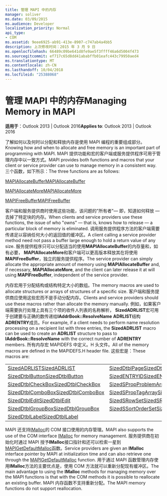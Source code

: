 ```yaml
---
title: 管理 MAPI 中的内存
manager: soliver
ms.date: 03/09/2015
ms.audience: Developer
localization_priority: Normal
api_type:
- COM
ms.assetid: 9eee6925-ab91-413e-8907-c747ab4a4bb5
description: 上次修改时间：2015 年 3 月 9 日
ms.openlocfilehash: 66489c09be641d8fe9ae5f3ffff46a6d5004f473
ms.sourcegitcommit: ef717c65d8dd41ababffb01eafc443c79950aed4
ms.translationtype: MT
ms.contentlocale: zh-CN
ms.lasthandoff: 10/04/2018
ms.locfileid: "25388068"
---
```

# <a name="managing-memory-in-mapi"></a><span data-ttu-id="71c80-103">管理 MAPI 中的内存</span><span class="sxs-lookup"><span data-stu-id="71c80-103">Managing Memory in MAPI</span></span>

  
  
<span data-ttu-id="71c80-104">**适用于**：Outlook 2013 | Outlook 2016</span><span class="sxs-lookup"><span data-stu-id="71c80-104">**Applies to**: Outlook 2013 | Outlook 2016</span></span> 
  
<span data-ttu-id="71c80-105">了解如何以及何时以分配和释放内存是使用 MAPI 编程的重要组成部分。</span><span class="sxs-lookup"><span data-stu-id="71c80-105">Knowing how and when to allocate and free memory is an important part of programming with MAPI.</span></span> <span data-ttu-id="71c80-106">MAPI 提供功能和宏的客户端或服务提供程序可用于管理内存中以一致方式。</span><span class="sxs-lookup"><span data-stu-id="71c80-106">MAPI provides both functions and macros that your client or service provider can use to manage memory in a consistent way.</span></span> <span data-ttu-id="71c80-107">三个函数，如下所示：</span><span class="sxs-lookup"><span data-stu-id="71c80-107">The three functions are as follows:</span></span>
  
[<span data-ttu-id="71c80-108">MAPIAllocateBuffer</span><span class="sxs-lookup"><span data-stu-id="71c80-108">MAPIAllocateBuffer</span></span>](mapiallocatebuffer.md)
  
[<span data-ttu-id="71c80-109">MAPIAllocateMore</span><span class="sxs-lookup"><span data-stu-id="71c80-109">MAPIAllocateMore</span></span>](mapiallocatemore.md)
  
[<span data-ttu-id="71c80-110">MAPIFreeBuffer</span><span class="sxs-lookup"><span data-stu-id="71c80-110">MAPIFreeBuffer</span></span>](mapifreebuffer.md)
  
<span data-ttu-id="71c80-111">客户端和服务提供商时使用这些功能，该问题的"所有者"— 即，知道如何释放 — 去掉了特定块的内存。</span><span class="sxs-lookup"><span data-stu-id="71c80-111">When clients and service providers use these functions, the issue of who "owns" — that is, knows how to release — a particular block of memory is eliminated.</span></span> <span data-ttu-id="71c80-112">调用服务提供程序方法的客户端需要传递足以容纳任何大小的返回值的缓冲区。</span><span class="sxs-lookup"><span data-stu-id="71c80-112">A client calling a service provider method need not pass a buffer large enough to hold a return value of any size.</span></span> <span data-ttu-id="71c80-113">服务提供程序只可以分配适当的使用**MAPIAllocateBuffer**的内存量和，如有必要， **MAPIAllocateMore**和客户端可以更高版本释放其在将使用**MAPIFreeBuffer**，独立的服务提供程序。</span><span class="sxs-lookup"><span data-stu-id="71c80-113">The service provider can simply allocate the appropriate amount of memory using **MAPIAllocateBuffer** and, if necessary, **MAPIAllocateMore**, and the client can later release it at will using **MAPIFreeBuffer**, independent of the service provider.</span></span> 
  
<span data-ttu-id="71c80-114">内存宏用于分配结构或结构特定大小的数组。</span><span class="sxs-lookup"><span data-stu-id="71c80-114">The memory macros are used to allocate structures or arrays of structures of a specific size.</span></span> <span data-ttu-id="71c80-115">客户端和服务提供商应使用这些宏而不是手动分配内存。</span><span class="sxs-lookup"><span data-stu-id="71c80-115">Clients and service providers should use these macros rather than allocate the memory manually.</span></span> <span data-ttu-id="71c80-116">例如，如果客户端需要执行处理上具有三个项的收件人列表的名称解析， **SizedADRLIST**宏可用于创建要与正确的数传递给**IAddrBook::ResolveName** **ADRLIST**结构**ADRENTRY**成员。</span><span class="sxs-lookup"><span data-stu-id="71c80-116">For example, if a client needs to perform name resolution processing on a recipient list with three entries, the **SizedADRLIST** macro can be used to create an **ADRLIST** structure to pass to **IAddrBook::ResolveName** with the correct number of **ADRENTRY** members.</span></span> <span data-ttu-id="71c80-117">所有内存宏 MAPIDEFS 中定义。H 头文件。</span><span class="sxs-lookup"><span data-stu-id="71c80-117">All of the memory macros are defined in the MAPIDEFS.H header file.</span></span> <span data-ttu-id="71c80-118">这些宏是：</span><span class="sxs-lookup"><span data-stu-id="71c80-118">These macros are:</span></span> 
  
|||
|:-----|:-----|
|[<span data-ttu-id="71c80-119">SizedADRLIST</span><span class="sxs-lookup"><span data-stu-id="71c80-119">SizedADRLIST</span></span>](sizedadrlist.md) <br/> |[<span data-ttu-id="71c80-120">SizedDtblPage</span><span class="sxs-lookup"><span data-stu-id="71c80-120">SizedDtblPage</span></span>](sizeddtblpage.md) <br/> |
|[<span data-ttu-id="71c80-121">SizedDtblButton</span><span class="sxs-lookup"><span data-stu-id="71c80-121">SizedDtblButton</span></span>](sizeddtblbutton.md) <br/> |[<span data-ttu-id="71c80-122">SizedENTRYID</span><span class="sxs-lookup"><span data-stu-id="71c80-122">SizedENTRYID</span></span>](sizedentryid.md) <br/> |
|[<span data-ttu-id="71c80-123">SizedDtblCheckBox</span><span class="sxs-lookup"><span data-stu-id="71c80-123">SizedDtblCheckBox</span></span>](sizeddtblcheckbox.md) <br/> |[<span data-ttu-id="71c80-124">SizedSPropProblemArray</span><span class="sxs-lookup"><span data-stu-id="71c80-124">SizedSPropProblemArray</span></span>](sizedspropproblemarray.md) <br/> |
|[<span data-ttu-id="71c80-125">SizedDtblComboBox</span><span class="sxs-lookup"><span data-stu-id="71c80-125">SizedDtblComboBox</span></span>](sizeddtblcombobox.md) <br/> |[<span data-ttu-id="71c80-126">SizedSPropTagArray</span><span class="sxs-lookup"><span data-stu-id="71c80-126">SizedSPropTagArray</span></span>](sizedsproptagarray.md) <br/> |
|[<span data-ttu-id="71c80-127">SizedDtblEdit</span><span class="sxs-lookup"><span data-stu-id="71c80-127">SizedDtblEdit</span></span>](sizeddtbledit.md) <br/> |[<span data-ttu-id="71c80-128">SizedSRowSet</span><span class="sxs-lookup"><span data-stu-id="71c80-128">SizedSRowSet</span></span>](sizedsrowset.md) <br/> |
|[<span data-ttu-id="71c80-129">SizedDtblGroupBox</span><span class="sxs-lookup"><span data-stu-id="71c80-129">SizedDtblGroupBox</span></span>](sizeddtblgroupbox.md) <br/> |[<span data-ttu-id="71c80-130">SizedSSortOrderSet</span><span class="sxs-lookup"><span data-stu-id="71c80-130">SizedSSortOrderSet</span></span>](sizedssortorderset.md) <br/> |
|[<span data-ttu-id="71c80-131">SizedDtblLabel</span><span class="sxs-lookup"><span data-stu-id="71c80-131">SizedDtblLabel</span></span>](sizeddtbllabel.md) <br/> | <br/> |
   
<span data-ttu-id="71c80-132">MAPI 还支持[IMalloc](https://msdn.microsoft.com/library/ms678425%28VS.85%29.aspx)的 COM 接口使用的内存管理。</span><span class="sxs-lookup"><span data-stu-id="71c80-132">MAPI also supports the use of the COM interface [IMalloc](https://msdn.microsoft.com/library/ms678425%28VS.85%29.aspx) for memory management.</span></span> <span data-ttu-id="71c80-133">服务提供商在初始化时通过 MAPI 授予**IMalloc**接口指针和还可以检索一星到[MAPIGetDefaultMalloc](mapigetdefaultmalloc.md)函数。</span><span class="sxs-lookup"><span data-stu-id="71c80-133">Service providers are given an **IMalloc** interface pointer by MAPI at initialization time and can also retrieve one through the [MAPIGetDefaultMalloc](mapigetdefaultmalloc.md) function.</span></span> <span data-ttu-id="71c80-134">用于通过 MAPI 函数管理内存使用**IMalloc**方法的主要优点是，使用 COM 方法就可以重新分配现有缓冲区。</span><span class="sxs-lookup"><span data-stu-id="71c80-134">The main advantage to using the **IMalloc** methods for managing memory over the MAPI functions is that with the COM methods it is possible to reallocate an existing buffer.</span></span> <span data-ttu-id="71c80-135">MAPI 内存函数不支持重新分配。</span><span class="sxs-lookup"><span data-stu-id="71c80-135">The MAPI memory functions do not support reallocation.</span></span> 
  

